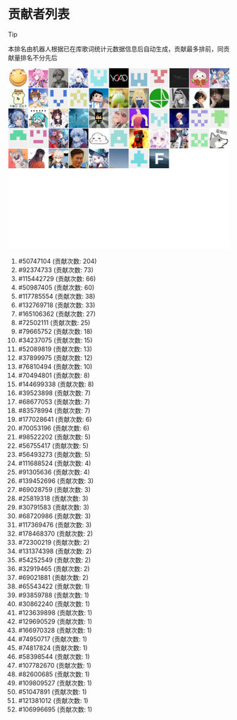 # 贡献者列表

> [!TIP]
> 本排名由机器人根据已在库歌词统计元数据信息后自动生成，贡献最多排前，同贡献量排名不分先后

![贡献者头像画廊](./CONTRIBUTORS.svg)

1. #50747104 (贡献次数: 204)
2. #92374733 (贡献次数: 73)
3. #115442729 (贡献次数: 66)
4. #50987405 (贡献次数: 60)
5. #117785554 (贡献次数: 38)
6. #132769718 (贡献次数: 33)
7. #165106362 (贡献次数: 27)
8. #72502111 (贡献次数: 25)
9. #79665752 (贡献次数: 18)
10. #34237075 (贡献次数: 15)
11. #52089819 (贡献次数: 13)
12. #37899975 (贡献次数: 12)
13. #76810494 (贡献次数: 10)
14. #70494801 (贡献次数: 8)
15. #144699338 (贡献次数: 8)
16. #39523898 (贡献次数: 7)
17. #68677053 (贡献次数: 7)
18. #83578994 (贡献次数: 7)
19. #177028641 (贡献次数: 6)
20. #70053196 (贡献次数: 6)
21. #98522202 (贡献次数: 5)
22. #56755417 (贡献次数: 5)
23. #56493273 (贡献次数: 5)
24. #111688524 (贡献次数: 4)
25. #91305636 (贡献次数: 4)
26. #139452696 (贡献次数: 3)
27. #69028759 (贡献次数: 3)
28. #25819318 (贡献次数: 3)
29. #30791583 (贡献次数: 3)
30. #68720986 (贡献次数: 3)
31. #117369476 (贡献次数: 3)
32. #178468370 (贡献次数: 2)
33. #72300219 (贡献次数: 2)
34. #131374398 (贡献次数: 2)
35. #54252549 (贡献次数: 2)
36. #32919465 (贡献次数: 2)
37. #69021881 (贡献次数: 2)
38. #65543422 (贡献次数: 1)
39. #93859788 (贡献次数: 1)
40. #30862240 (贡献次数: 1)
41. #123639898 (贡献次数: 1)
42. #129690529 (贡献次数: 1)
43. #166970328 (贡献次数: 1)
44. #74950717 (贡献次数: 1)
45. #74817824 (贡献次数: 1)
46. #58398544 (贡献次数: 1)
47. #107782670 (贡献次数: 1)
48. #82600685 (贡献次数: 1)
49. #109809527 (贡献次数: 1)
50. #51047891 (贡献次数: 1)
51. #121381012 (贡献次数: 1)
52. #106996695 (贡献次数: 1)
